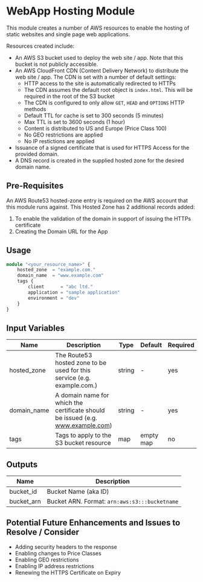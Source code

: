 # WebApp Hosting Module

This module creates a number of AWS resources to enable the hosting of static websites and single page web applications.

Resources created include:

* An AWS S3 bucket used to deploy the web site / app. Note that this bucket is not publicly accessible.
* An AWS CloudFront CDN (Content Delivery Network) to distribute the web site / app. The CDN is set with a number of default settings:
  * HTTP access to the site is automatically redirected to HTTPs
  * The CDN assumes the default root object is `index.html`. This will be required in the root of the S3 bucket
  * The CDN is configured to only allow `GET`, `HEAD` and `OPTIONS` HTTP methods
  * Default TTL for cache is set to 300 seconds (5 minutes)
  * Max TTL is set to 3600 seconds (1 hour)
  * Content is distributed to US and Europe (Price Class 100)
  * No GEO restrictions are applied
  * No IP restictions are applied
* Issuance of a signed certificate that is used for HTTPS Access for the provided domain.
* A DNS record is created in the supplied hosted zone for the desired domain name.

## Pre-Requisites

An AWS Route53 hosted-zone entry is required on the AWS account that this module runs against. This Hosted Zone has 2 additional records added:

1. To enable the validation of the domain in support of issuing the HTTPs certificate
1. Creating the Domain URL for the App

## Usage

```terraform
module "<your_resource_name>" {
    hosted_zone  = "example.com."
    domain_name  = "www.example.com" 
    tags {
        client      = "abc ltd."
        application = "sample application"
        environment = "dev"
    }
}
```

## Input Variables

| Name                    | Description                                                                     | Type   | Default   | Required |
|-------------------------|---------------------------------------------------------------------------------|--------|-----------|----------|
| hosted_zone             | The Route53 hosted zone to be used for this service (e.g. example.com.)         | string | -         | yes      |
| domain_name             | A domain name for which the certificate should be issued (e.g. www.example.com) | string | -         | yes      |
| tags                    | Tags to apply to the S3 bucket resource                                         | map    | empty map | no       |

## Outputs

| Name                        | Description                                           |
|-----------------------------|-------------------------------------------------------|
| bucket_id                   | Bucket Name (aka ID)                                  |
| bucket_arn                  | Bucket ARN. Format: `arn:aws:s3:::bucketname`         |

## Potential Future Enhancements and Issues to Resolve / Consider

* Adding security headers to the response
* Enabling changes to Price Classes
* Enabling GEO restrictions
* Enabling IP address restrictions
* Renewing the HTTPS Certificate on Expiry
